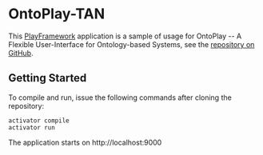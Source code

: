 OntoPlay-TAN
=================================

This [PlayFramework](https://playframework.com/) application is a sample of usage for OntoPlay -- A Flexible User-Interface for Ontology-based Systems, see the [repository on GitHub](https://github.com/mdrozdo/OntoPlay).

## Getting Started

To compile and run, issue the following commands after cloning the repository:

```
activator compile
activator run
```

The application starts on http://localhost:9000

